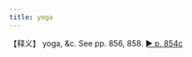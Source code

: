 ```yaml
---
title: yoga
---
```

【释义】
yoga, &c. See pp. 856, 858. [► p. 854c](http://fanfoyan.com/pdfjs/show-mw.html?cur=0854&max=1333&len=4&path=/mw/)
